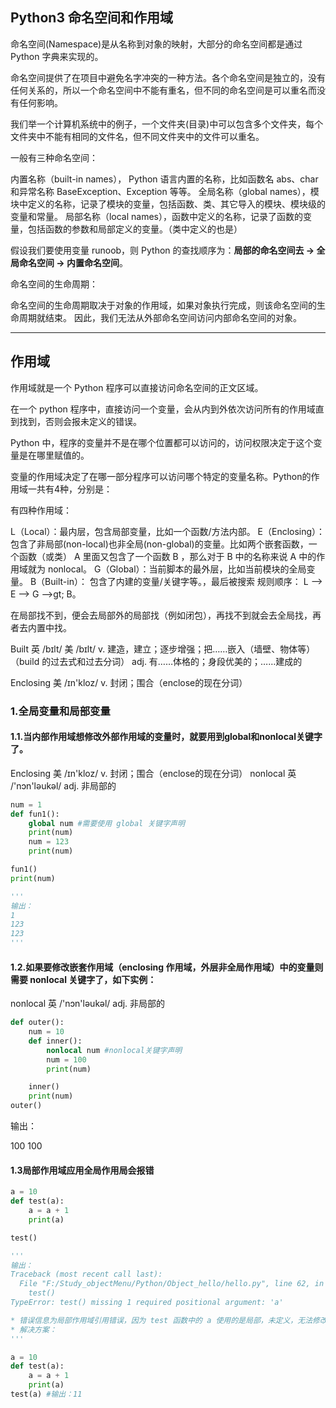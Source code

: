 ## Python3 命名空间和作用域

命名空间(Namespace)是从名称到对象的映射，大部分的命名空间都是通过 Python 字典来实现的。

命名空间提供了在项目中避免名字冲突的一种方法。各个命名空间是独立的，没有任何关系的，所以一个命名空间中不能有重名，但不同的命名空间是可以重名而没有任何影响。

我们举一个计算机系统中的例子，一个文件夹(目录)中可以包含多个文件夹，每个文件夹中不能有相同的文件名，但不同文件夹中的文件可以重名。

一般有三种命名空间：
> 
内置名称（built-in names）， Python 语言内置的名称，比如函数名 abs、char 和异常名称 BaseException、Exception 等等。
全局名称（global names），模块中定义的名称，记录了模块的变量，包括函数、类、其它导入的模块、模块级的变量和常量。
局部名称（local names），函数中定义的名称，记录了函数的变量，包括函数的参数和局部定义的变量。（类中定义的也是）


假设我们要使用变量 runoob，则 Python 的查找顺序为：**局部的命名空间去 -> 全局命名空间 -> 内置命名空间**。

命名空间的生命周期：
> 
命名空间的生命周期取决于对象的作用域，如果对象执行完成，则该命名空间的生命周期就结束。
因此，我们无法从外部命名空间访问内部命名空间的对象。

---
## 作用域

作用域就是一个 Python 程序可以直接访问命名空间的正文区域。

在一个 python 程序中，直接访问一个变量，会从内到外依次访问所有的作用域直到找到，否则会报未定义的错误。

Python 中，程序的变量并不是在哪个位置都可以访问的，访问权限决定于这个变量是在哪里赋值的。

变量的作用域决定了在哪一部分程序可以访问哪个特定的变量名称。Python的作用域一共有4种，分别是：

有四种作用域：

L（Local）：最内层，包含局部变量，比如一个函数/方法内部。
E（Enclosing）：包含了非局部(non-local)也非全局(non-global)的变量。比如两个嵌套函数，一个函数（或类） A 里面又包含了一个函数 B ，那么对于 B 中的名称来说 A 中的作用域就为 nonlocal。
G（Global）：当前脚本的最外层，比如当前模块的全局变量。
B（Built-in）： 包含了内建的变量/关键字等。，最后被搜索
规则顺序： L –> E –> G –>gt; B。

在局部找不到，便会去局部外的局部找（例如闭包），再找不到就会去全局找，再者去内置中找。

Built 英 /bɪlt/  美 /bɪlt/ v. 建造，建立；逐步增强；把……嵌入（墙壁、物体等）（build 的过去式和过去分词） adj. 有……体格的；身段优美的；……建成的

Enclosing  美 /ɪn'kloz/ v. 封闭；围合（enclose的现在分词）

### 1.全局变量和局部变量

#### 1.1.当内部作用域想修改外部作用域的变量时，就要用到**global**和**nonlocal**关键字了。

Enclosing  美 /ɪn'kloz/ v. 封闭；围合（enclose的现在分词）
nonlocal 英 /'nɔn'ləukəl/ adj. 非局部的

```python
num = 1
def fun1():
    global num #需要使用 global 关键字声明
    print(num)
    num = 123
    print(num)

fun1()
print(num)

'''
输出：
1
123
123
'''
```

#### 1.2.如果要修改嵌套作用域（enclosing 作用域，外层非全局作用域）中的变量则需要 nonlocal 关键字了，如下实例：

nonlocal 英 /'nɔn'ləukəl/ adj. 非局部的

```python
def outer():
    num = 10
    def inner():
        nonlocal num #nonlocal关键字声明
        num = 100
        print(num)

    inner()
    print(num)
outer()
```
输出：
> 
100
100


#### 1.3局部作用域应用全局作用局会报错

```python
a = 10
def test(a):
    a = a + 1
    print(a)

test()

'''
输出：
Traceback (most recent call last):
  File "F:/Study_objectMenu/Python/Object_hello/hello.py", line 62, in <module>
    test()
TypeError: test() missing 1 required positional argument: 'a'

* 错误信息为局部作用域引用错误，因为 test 函数中的 a 使用的是局部，未定义，无法修改。
* 解决方案：
'''
```

```python
a = 10
def test(a):
    a = a + 1
    print(a)
test(a) #输出：11
```



